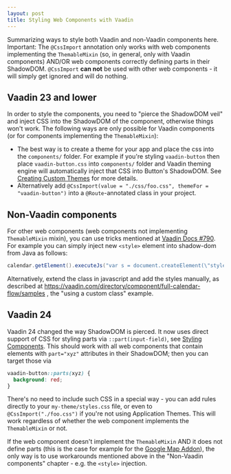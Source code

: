```yaml
---
layout: post
title: Styling Web Components with Vaadin
---
```


Summarizing ways to style both Vaadin and non-Vaadin components here. Important: The `@CssImport` annotation
only works with web components implementing the `ThemableMixin` (so, in general, only with Vaadin components)
AND/OR web components correctly defining parts in their ShadowDOM.
`@CssImport` **can not** be used with other web components - it will simply get ignored and will do nothing.

## Vaadin 23 and lower

In order to style the components, you need to "pierce the ShadowDOM veil" and inject
CSS into the ShadowDOM of the component, otherwise things won't work. The following ways are only possible
for Vaadin components (or for components implementing the `ThemableMixin`):

* The best way is to create a theme for your app and place the css into the `components/` folder.
  For example if you're styling `vaadin-button` then place `vaadin-button.css` into `components/` folder
  and Vaadin theming engine will automatically inject that CSS into Button's ShadowDOM.
  See [Creating Custom Themes](https://vaadin.com/docs/v23/styling/custom-theme/creating-custom-theme) for more details.
* Alternatively add `@CssImport(value = "./css/foo.css", themeFor = "vaadin-button")` into a `@Route`-annotated class in your project.

## Non-Vaadin components

For other web components (web components not implementing `ThemableMixin` mixin), you can use tricks mentioned at [Vaadin Docs #790](https://github.com/vaadin/docs/issues/790).
For example you can simply inject new `<style>` element into shadow-dom from Java as follows:
```java
calendar.getElement().executeJs("var s = document.createElement(\"style\"); s.textContent = $0; this.shadowRoot.appendChild(s);", ".fc-timegrid-slots { background: red }");
```
Alternatively, extend the class in javascript and add the styles manually, as described at https://vaadin.com/directory/component/full-calendar-flow/samples , the "using a custom class" example.

## Vaadin 24

Vaadin 24 changed the way ShadowDOM is pierced. It now uses direct support of CSS for styling parts via
`::part(input-field)`, see [Styling Components](https://vaadin.com/docs/latest/styling/styling-components).
This should work with all web components that contain elements with `part="xyz"` attributes in their ShadowDOM;
then you can target those via

```css
vaadin-button::parts(xyz) {
  background: red;
}
```

There's no need to include such CSS in a special way - you can add rules directly to your `my-theme/styles.css`
file, or even to `@CssImport("./foo.css")` if you're not using Application Themes.
This will work regardless of whether the web component implements the `ThemableMixin` or not.

If the web component doesn't implement the `ThemableMixin` AND it does not define parts (this is the case for example for the
[Google Map Addon](https://github.com/FlowingCode/GoogleMapsAddon)), the only way is to use workarounds
mentioned above in the "Non-Vaadin components" chapter - e.g. the `<style>` injection.

